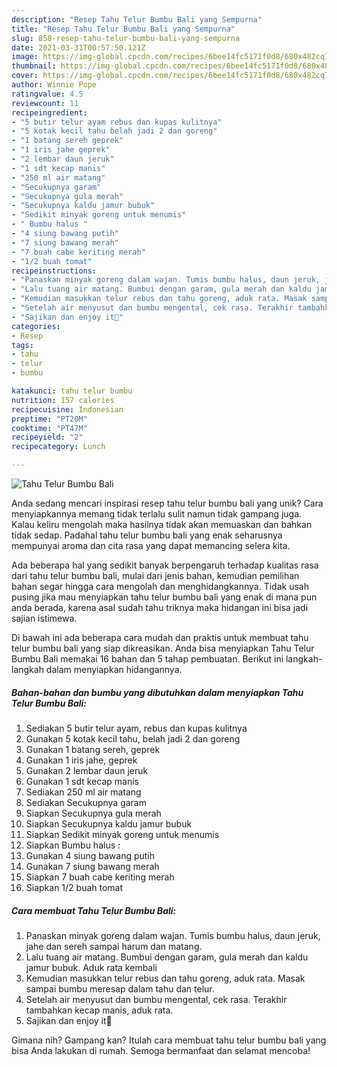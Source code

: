 ```yaml
---
description: "Resep Tahu Telur Bumbu Bali yang Sempurna"
title: "Resep Tahu Telur Bumbu Bali yang Sempurna"
slug: 858-resep-tahu-telur-bumbu-bali-yang-sempurna
date: 2021-03-31T00:57:50.121Z
image: https://img-global.cpcdn.com/recipes/6bee14fc5171f0d8/680x482cq70/tahu-telur-bumbu-bali-foto-resep-utama.jpg
thumbnail: https://img-global.cpcdn.com/recipes/6bee14fc5171f0d8/680x482cq70/tahu-telur-bumbu-bali-foto-resep-utama.jpg
cover: https://img-global.cpcdn.com/recipes/6bee14fc5171f0d8/680x482cq70/tahu-telur-bumbu-bali-foto-resep-utama.jpg
author: Winnie Pope
ratingvalue: 4.5
reviewcount: 11
recipeingredient:
- "5 butir telur ayam rebus dan kupas kulitnya"
- "5 kotak kecil tahu belah jadi 2 dan goreng"
- "1 batang sereh geprek"
- "1 iris jahe geprek"
- "2 lembar daun jeruk"
- "1 sdt kecap manis"
- "250 ml air matang"
- "Secukupnya garam"
- "Secukupnya gula merah"
- "Secukupnya kaldu jamur bubuk"
- "Sedikit minyak goreng untuk menumis"
- " Bumbu halus "
- "4 siung bawang putih"
- "7 siung bawang merah"
- "7 buah cabe keriting merah"
- "1/2 buah tomat"
recipeinstructions:
- "Panaskan minyak goreng dalam wajan. Tumis bumbu halus, daun jeruk, jahe dan sereh sampai harum dan matang."
- "Lalu tuang air matang. Bumbui dengan garam, gula merah dan kaldu jamur bubuk. Aduk rata kembali"
- "Kemudian masukkan telur rebus dan tahu goreng, aduk rata. Masak sampai bumbu meresap dalam tahu dan telur."
- "Setelah air menyusut dan bumbu mengental, cek rasa. Terakhir tambahkan kecap manis, aduk rata."
- "Sajikan dan enjoy it💛"
categories:
- Resep
tags:
- tahu
- telur
- bumbu

katakunci: tahu telur bumbu 
nutrition: 157 calories
recipecuisine: Indonesian
preptime: "PT20M"
cooktime: "PT47M"
recipeyield: "2"
recipecategory: Lunch

---
```



![Tahu Telur Bumbu Bali](https://img-global.cpcdn.com/recipes/6bee14fc5171f0d8/680x482cq70/tahu-telur-bumbu-bali-foto-resep-utama.jpg)

Anda sedang mencari inspirasi resep tahu telur bumbu bali yang unik? Cara menyiapkannya memang tidak terlalu sulit namun tidak gampang juga. Kalau keliru mengolah maka hasilnya tidak akan memuaskan dan bahkan tidak sedap. Padahal tahu telur bumbu bali yang enak seharusnya mempunyai aroma dan cita rasa yang dapat memancing selera kita.



Ada beberapa hal yang sedikit banyak berpengaruh terhadap kualitas rasa dari tahu telur bumbu bali, mulai dari jenis bahan, kemudian pemilihan bahan segar hingga cara mengolah dan menghidangkannya. Tidak usah pusing jika mau menyiapkan tahu telur bumbu bali yang enak di mana pun anda berada, karena asal sudah tahu triknya maka hidangan ini bisa jadi sajian istimewa.


Di bawah ini ada beberapa cara mudah dan praktis untuk membuat tahu telur bumbu bali yang siap dikreasikan. Anda bisa menyiapkan Tahu Telur Bumbu Bali memakai 16 bahan dan 5 tahap pembuatan. Berikut ini langkah-langkah dalam menyiapkan hidangannya.

<!--inarticleads1-->

##### Bahan-bahan dan bumbu yang dibutuhkan dalam menyiapkan Tahu Telur Bumbu Bali:

1. Sediakan 5 butir telur ayam, rebus dan kupas kulitnya
1. Gunakan 5 kotak kecil tahu, belah jadi 2 dan goreng
1. Gunakan 1 batang sereh, geprek
1. Gunakan 1 iris jahe, geprek
1. Gunakan 2 lembar daun jeruk
1. Gunakan 1 sdt kecap manis
1. Sediakan 250 ml air matang
1. Sediakan Secukupnya garam
1. Siapkan Secukupnya gula merah
1. Siapkan Secukupnya kaldu jamur bubuk
1. Siapkan Sedikit minyak goreng untuk menumis
1. Siapkan  Bumbu halus :
1. Gunakan 4 siung bawang putih
1. Gunakan 7 siung bawang merah
1. Siapkan 7 buah cabe keriting merah
1. Siapkan 1/2 buah tomat




<!--inarticleads2-->

##### Cara membuat Tahu Telur Bumbu Bali:

1. Panaskan minyak goreng dalam wajan. Tumis bumbu halus, daun jeruk, jahe dan sereh sampai harum dan matang.
1. Lalu tuang air matang. Bumbui dengan garam, gula merah dan kaldu jamur bubuk. Aduk rata kembali
1. Kemudian masukkan telur rebus dan tahu goreng, aduk rata. Masak sampai bumbu meresap dalam tahu dan telur.
1. Setelah air menyusut dan bumbu mengental, cek rasa. Terakhir tambahkan kecap manis, aduk rata.
1. Sajikan dan enjoy it💛




Gimana nih? Gampang kan? Itulah cara membuat tahu telur bumbu bali yang bisa Anda lakukan di rumah. Semoga bermanfaat dan selamat mencoba!
